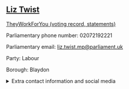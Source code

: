 ## <a href="https://members.parliament.uk/member/4618/contact">Liz Twist</a>

<a href="https://www.theyworkforyou.com/mp/25623/liz_twist/blaydon">TheyWorkForYou (voting record, statements)</a> 

Parliamentary phone number: 02072192221 

Parliamentary email: liz.twist.mp@parliament.uk 

Party: Labour 

Borough: Blaydon 

<details><summary>Extra contact information and social media</summary> 
<li>Website: https://www.liztwist.co.uk</li>
<li>Twitter:</li>
<li>Constituency office phone number: 01914142488</li>
<li>Constituency office email:</li>
<li>Facebook:</li>
<li>Instagram:</li>
<li>Youtube:</li>
<li>Linkedin:</li>
<li>Government department phone number:</li>
<li>Government department email:</li>
<li>Threads:</li>
<li>Party office phone number:</li>
<li>Party office email:</li>
<li>Tiktok:</li>
</details>